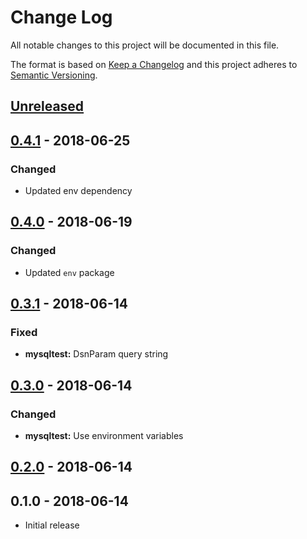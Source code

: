 # Change Log


All notable changes to this project will be documented in this file.

The format is based on [Keep a Changelog](http://keepachangelog.com/en/1.0.0/)
and this project adheres to [Semantic Versioning](http://semver.org/spec/v2.0.0.html).


## [Unreleased]


## [0.4.1] - 2018-06-25

### Changed

- Updated env dependency


## [0.4.0] - 2018-06-19

### Changed

- Updated `env` package


## [0.3.1] - 2018-06-14

### Fixed

- **mysqltest:** DsnParam query string


## [0.3.0] - 2018-06-14

### Changed

- **mysqltest:** Use environment variables


## [0.2.0] - 2018-06-14


## 0.1.0 - 2018-06-14

- Initial release


[Unreleased]: https://github.com/goph/xtesting/compare/v0.4.1...HEAD
[0.4.1]: https://github.com/goph/xtesting/compare/v0.4.0...v0.4.1
[0.4.0]: https://github.com/goph/xtesting/compare/v0.3.1...v0.4.0
[0.3.1]: https://github.com/goph/xtesting/compare/v0.3.0...v0.3.1
[0.3.0]: https://github.com/goph/xtesting/compare/v0.2.0...v0.3.0
[0.2.0]: https://github.com/goph/xtesting/compare/v0.1.0...v0.2.0
